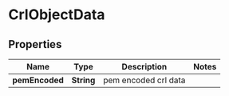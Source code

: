 # CrlObjectData

## Properties
Name | Type | Description | Notes
------------ | ------------- | ------------- | -------------
**pemEncoded** | **String** | pem encoded crl data | 
